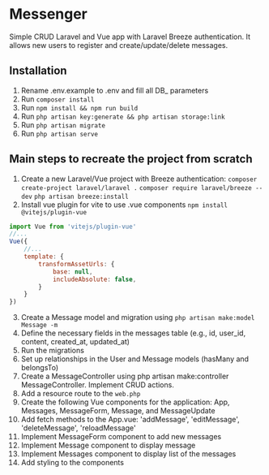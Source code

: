 # Messenger
Simple CRUD Laravel and Vue app with Laravel Breeze authentication.
It allows new users to register and create/update/delete messages.

## Installation

1. Rename .env.example to .env and fill all DB_ parameters
2. Run `composer install`
3. Run `npm install && npm run build`
4. Run `php artisan key:generate && php artisan storage:link`
5. Run `php artisan migrate`
6. Run `php artisan serve`

## Main steps to recreate the project from scratch

1. Create a new Laravel/Vue project with Breeze authentication:
`composer create-project laravel/laravel .`
`composer require laravel/breeze --dev`
`php artisan breeze:install`
2. Install vue plugin for vite to use .vue components
`npm install @vitejs/plugin-vue`
```js
import Vue from 'vitejs/plugin-vue'
//...
Vue({
    //...
    template: {
        transformAssetUrls: {
            base: null,
            includeAbsolute: false,
        }
    }
})
```
3. Create a Message model and migration using `php artisan make:model Message -m`
4. Define the necessary fields in the messages table (e.g., id, user_id, content, created_at, updated_at)
5. Run the migrations
6. Set up relationships in the User and Message models (hasMany and belongsTo)
7. Create a MessageController using php artisan make:controller MessageController. Implement CRUD actions.
8. Add a resource route to the `web.php`
9. Create the following Vue components for the application: App, Messages, MessageForm, Message, and MessageUpdate
10. Add fetch methods to the App.vue: 'addMessage', 'editMessage', 'deleteMessage', 'reloadMessage' 
13. Implement MessageForm component to add new messages 
12. Implement Message component to display message
13. Implement Messages component to display list of the messages
14. Add styling to the components
